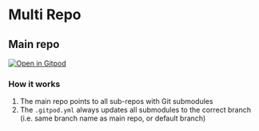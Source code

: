 # Multi Repo

## Main repo

[![Open in Gitpod](https://gitpod.io/button/open-in-gitpod.svg)](https://github.com/jankeromnes/multi-repo-main)

### How it works

1. The main repo points to all sub-repos with Git submodules
2. The `.gitpod.yml` always updates all submodules to the correct branch (i.e. same branch name as main repo, or default branch)
